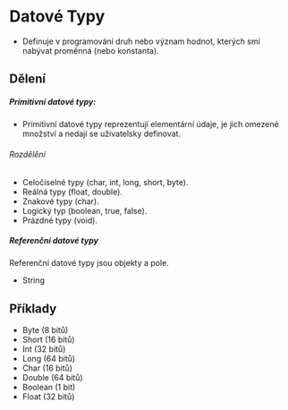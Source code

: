 # Datové Typy
- Definuje v programování druh nebo význam hodnot, kterých smí nabývat proměnná (nebo konstanta).
## Dělení
##### Primitivní datové typy:
- Primitivní datové typy reprezentují elementární údaje, je jich omezené množství a nedají se uživatelsky definovat.
###### Rozdělění
- Celočíselné typy (char, int, long, short, byte).
- Reálná typy (float, double).
- Znakové typy (char).
- Logický typ (boolean, true, false).
- Prázdné typy (void).
##### Referenční datové typy
Referenční datové typy jsou objekty a pole.
 - String
## Příklady
- Byte (8 bitů)
- Short (16 bitů)
- Int (32 bitů)
- Long (64 bitů)
- Char (16 bitů)
- Double (64 bitů)
- Boolean (1 bit)
- Float (32 bitů)
